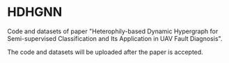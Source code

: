 # HDHGNN
Code and datasets of paper "Heterophily-based Dynamic Hypergraph for Semi-supervised Classification and Its Application in UAV Fault Diagnosis".

The code and datasets will be uploaded after the paper is accepted. 

